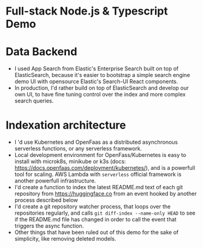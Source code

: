 # Full-stack Node.js & Typescript Demo

# Data Backend

- I used App Search from Elastic's Enterprise Search built on top of ElasticSearch, because it's easier to bootstrap a simple search engine demo UI with opensource Elastic's Search-UI React components.
- In production, I'd rather build on top of ElasticSearch and develop our own UI, to have fine tuning control over the index and more complex search queries. 

# Indexation architecture

- I 'd use Kubernetes and OpenFaas as a distributed asynchronous serverless functions, or any serverless framework. 
- Local development environment for OpenFass/Kubernetes is easy to install with microk8s, minikube or k3s (docs: https://docs.openfaas.com/deployment/kubernetes/), and is a powerfull tool for scaling. AWS Lambda with `serverless` official framework is another powerfull infrastructure.
- I'd create a function to index the latest README.md text of each git repository from https://huggingface.co from an event hooked by another process described below
- I'd create a git repository watcher process, that loops over the repositories regularly, and calls `git diff-index --name-only HEAD` to see if the README.md file has changed in order to call the event that triggers the async function.
- Other things that have been ruled out of this demo for the sake of simplicity, like removing deleted models.